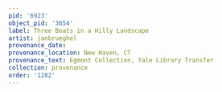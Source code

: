 ```yaml
---
pid: '6923'
object_pid: '3654'
label: Three Boats in a Hilly Landscape
artist: janbrueghel
provenance_date:
provenance_location: New Haven, CT
provenance_text: Egmont Collection, Yale Library Transfer
collection: provenance
order: '1282'
---
```

